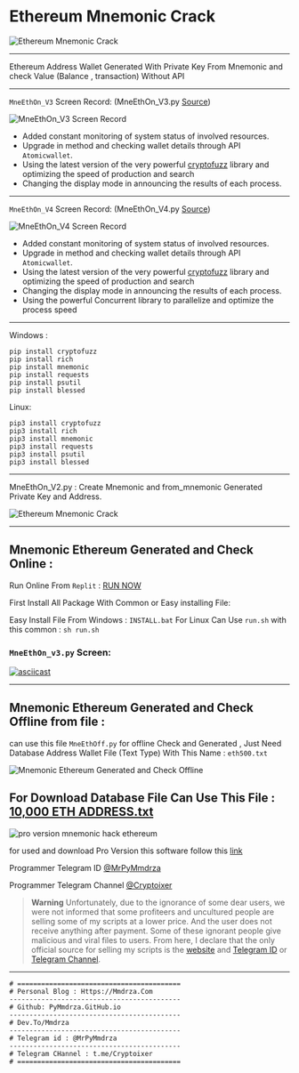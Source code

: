 # Ethereum Mnemonic Crack

![Ethereum Mnemonic Crack](https://raw.githubusercontent.com/Pymmdrza/EthereumMnemonicCrack/mainx/ethereumcover3d.webp 'Ethereum Mnemonic Crack')

---
Ethereum Address Wallet Generated With Private Key From Mnemonic and check Value (Balance , transaction) Without API

---
`MneEthOn_V3` Screen Record: (MneEthOn_V3.py [Source](https://github.com/Pymmdrza/EthereumMnemonicCrack/blob/mainx/MneEthOn_V3.py))

![MneEthOn_V3 Screen Record](https://raw.githubusercontent.com/Pymmdrza/EthereumMnemonicCrack/mainx/MneEth_V3_Screen.gif 'MneEthOn_V3 ScreenRecord')

- Added constant monitoring of system status of involved resources.
- Upgrade in method and checking wallet details through API `Atomicwallet`.
- Using the latest version of the very powerful [cryptofuzz](https://cryptofuzz.readthedocs.io/en/latest/ 'cryptofuzz document') library and optimizing the speed of production and search
- Changing the display mode in announcing the results of each process.

---
`MneEthOn_V4` Screen Record: (MneEthOn_V4.py [Source](https://github.com/Pymmdrza/EthereumMnemonicCrack/blob/mainx/MneEthOn_V4.py))

![MneEthOn_V4 Screen Record](https://raw.githubusercontent.com/Pymmdrza/EthereumMnemonicCrack/mainx/MneEth_V4_Screen.gif 'MneEthOn_V4 ScreenRecord')

- Added constant monitoring of system status of involved resources.
- Upgrade in method and checking wallet details through API `Atomicwallet`.
- Using the latest version of the very powerful [cryptofuzz](https://cryptofuzz.readthedocs.io/en/latest/ 'cryptofuzz document') library and optimizing the speed of production and search
- Changing the display mode in announcing the results of each process.
- Using the powerful Concurrent library to parallelize and optimize the process speed

---

Windows : 

```
pip install cryptofuzz
pip install rich
pip install mnemonic
pip install requests
pip install psutil
pip install blessed
```

Linux: 
```
pip3 install cryptofuzz
pip3 install rich
pip3 install mnemonic
pip3 install requests
pip3 install psutil
pip3 install blessed
```



---

MneEthOn_V2.py : Create Mnemonic and from_mnemonic Generated Private Key and Address.

![Ethereum Mnemonic Crack](https://raw.githubusercontent.com/Pymmdrza/EthereumMnemonicCrack/mainx/MneEthOn_V2.JPG)

---
## Mnemonic Ethereum Generated and Check Online :


Run Online From `Replit` : [RUN NOW](https://replit.com/@Pymmdrza/EthereumMnemonic?v=1)

First Install All Package With Common or Easy installing File:


Easy Install File From Windows : `INSTALL.bat` For Linux Can Use `run.sh` with this common : `sh run.sh`


### `MneEthOn_v3.py` Screen:


[![asciicast](https://asciinema.org/a/549511.svg)](https://asciinema.org/a/549511)


---
## Mnemonic Ethereum Generated and Check Offline from file :

can use this file `MneEthOff.py` for offline Check and Generated , Just Need Database Address Wallet File (Text Type) With This Name : `eth500.txt`

![Mnemonic Ethereum Generated and Check Offline](https://raw.githubusercontent.com/Pymmdrza/EthereumMnemonicCrack/mainx/MneEthOff.JPG)

For Download Database File Can Use This File : [10,000 ETH ADDRESS.txt](https://github.com/Pymmdrza/Rich-Address-Wallet/blob/main/10000ETHRichAddress.md)
---

![pro version mnemonic hack ethereum](https://raw.githubusercontent.com/Pymmdrza/EthereumMnemonicCrack/mainx/eth--pro--win.JPG)

for used and download Pro Version this software follow this [link](https://mmdrza.com)


Programmer Telegram ID [@MrPyMmdrza](https://t.me/MrPyMmdrza)

Programmer Telegram Channel [@Cryptoixer](https://t.me/Cryptoixer)

> **Warning**
> Unfortunately, due to the ignorance of some dear users, we were not informed that some profiteers and uncultured people are selling some of my scripts at a lower price. And the user does not receive anything after payment. Some of these ignorant people give malicious and viral files to users. From here, I declare that the only official source for selling my scripts is the [website](https://mmdrza.com) and [Telegram ID](https://t.me/MrPyMmdrza) or [Telegram Channel](https://t.me/Cryptoixer).

---
```
# =========================================
# Personal Blog : Https://Mmdrza.Com 
-------------------------------------------
# Github: PyMmdrza.GitHub.io
-------------------------------------------
# Dev.To/Mmdrza
-------------------------------------------
# Telegram id : @MrPyMmdrza
-------------------------------------------
# Telegram CHannel : t.me/Cryptoixer
# =========================================
```
